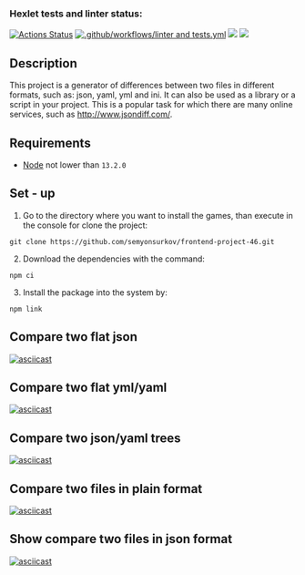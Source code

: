 ### Hexlet tests and linter status:
[![Actions Status](https://github.com/semyonsurkov/frontend-project-46/workflows/hexlet-check/badge.svg)](https://github.com/semyonsurkov/frontend-project-46/actions)
[![.github/workflows/linter and tests.yml](https://github.com/semyonsurkov/frontend-project-46/actions/workflows/linter%20and%20tests.yml/badge.svg)](https://github.com/semyonsurkov/frontend-project-46/actions/workflows/linter%20and%20tests.yml)
<a href="https://codeclimate.com/github/semyonsurkov/frontend-project-46/maintainability"><img src="https://api.codeclimate.com/v1/badges/9b9ab012bf795722fb88/maintainability" /></a>
<a href="https://codeclimate.com/github/semyonsurkov/frontend-project-46/test_coverage"><img src="https://api.codeclimate.com/v1/badges/9b9ab012bf795722fb88/test_coverage" /></a>

## Description 
This project is a generator of differences between two files in different formats, such as: json, yaml, yml and ini. It can also be used as a library or a script in your project. This is a popular task for which there are many online services, such as http://www.jsondiff.com/.


## Requirements
- [Node](https://nodejs.org/en/) not lower than ```13.2.0```

## Set - up
1. Go to the directory where you want to install the games, than execute in the console for сlone the project:
```
git clone https://github.com/semyonsurkov/frontend-project-46.git
```
2. Download the dependencies with the command:
```
npm ci
```
3. Install the package into the system by:
```
npm link
```
## Сompare two flat json
[![asciicast](https://asciinema.org/a/q2U9ptgviLjsgi4s5Zvin0h8X.svg)](https://asciinema.org/a/q2U9ptgviLjsgi4s5Zvin0h8X)

## Сompare two flat yml/yaml
[![asciicast](https://asciinema.org/a/558223.svg)](https://asciinema.org/a/558223)

## Compare two json/yaml trees
[![asciicast](https://asciinema.org/a/559476.svg)](https://asciinema.org/a/559476)

## Compare two files in plain format
[![asciicast](https://asciinema.org/a/559484.svg)](https://asciinema.org/a/559484)

## Show compare two files in json format
[![asciicast](https://asciinema.org/a/559487.svg)](https://asciinema.org/a/559487)

